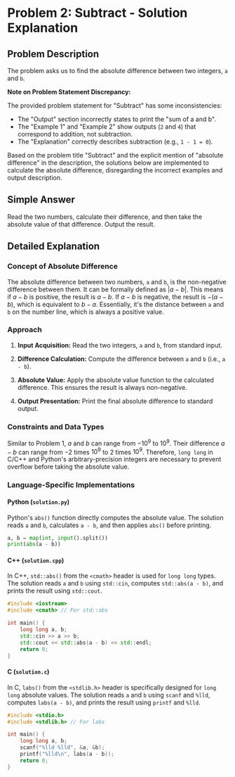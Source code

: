 # Problem 2: Subtract - Solution Explanation

## Problem Description

The problem asks us to find the absolute difference between two integers, `a` and `b`.

**Note on Problem Statement Discrepancy:**

The provided problem statement for "Subtract" has some inconsistencies:
- The "Output" section incorrectly states to print the "sum of a and b".
- The "Example 1" and "Example 2" show outputs (`2` and `4`) that correspond to addition, not subtraction.
- The "Explanation" correctly describes subtraction (e.g., `1 - 1 = 0`).

Based on the problem title "Subtract" and the explicit mention of "absolute difference" in the description, the solutions below are implemented to calculate the absolute difference, disregarding the incorrect examples and output description.

## Simple Answer

Read the two numbers, calculate their difference, and then take the absolute value of that difference. Output the result.

## Detailed Explanation

### Concept of Absolute Difference

The absolute difference between two numbers, `a` and `b`, is the non-negative difference between them. It can be formally defined as $|a - b|$. This means if $a - b$ is positive, the result is $a - b$. If $a - b$ is negative, the result is $-(a - b)$, which is equivalent to $b - a$. Essentially, it's the distance between `a` and `b` on the number line, which is always a positive value.

### Approach

1.  **Input Acquisition:** Read the two integers, `a` and `b`, from standard input.

2.  **Difference Calculation:** Compute the difference between `a` and `b` (i.e., `a - b`).

3.  **Absolute Value:** Apply the absolute value function to the calculated difference. This ensures the result is always non-negative.

4.  **Output Presentation:** Print the final absolute difference to standard output.

### Constraints and Data Types

Similar to Problem 1, $a$ and $b$ can range from $-10^9$ to $10^9$. Their difference $a - b$ can range from $-2$ times $10^9$ to $2$ 	times $10^9$. Therefore, `long long` in C/C++ and Python's arbitrary-precision integers are necessary to prevent overflow before taking the absolute value.

### Language-Specific Implementations

#### Python (`solution.py`)

Python's `abs()` function directly computes the absolute value. The solution reads `a` and `b`, calculates `a - b`, and then applies `abs()` before printing.

```python
a, b = map(int, input().split())
print(abs(a - b))
```

#### C++ (`solution.cpp`)

In C++, `std::abs()` from the `<cmath>` header is used for `long long` types. The solution reads `a` and `b` using `std::cin`, computes `std::abs(a - b)`, and prints the result using `std::cout`.

```cpp
#include <iostream>
#include <cmath> // For std::abs

int main() {
    long long a, b;
    std::cin >> a >> b;
    std::cout << std::abs(a - b) << std::endl;
    return 0;
}
```

#### C (`solution.c`)

In C, `labs()` from the `<stdlib.h>` header is specifically designed for `long long` absolute values. The solution reads `a` and `b` using `scanf` and `%lld`, computes `labs(a - b)`, and prints the result using `printf` and `%lld`.

```c
#include <stdio.h>
#include <stdlib.h> // For labs

int main() {
    long long a, b;
    scanf("%lld %lld", &a, &b);
    printf("%lld\n", labs(a - b));
    return 0;
}
```
